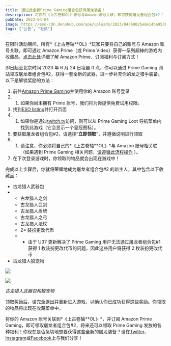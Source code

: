 ```yaml
---
title: 通过此全新Prime Gaming组合包获得屠龙装备！
description: 将你的《上古卷轴OL》账号与Amazon账号关联，即可获得屠龙者组合包#2！
pubDate: 2023-04-04
image: https://eso-cdn.denohub.com/ape/uploads/2023/04/68025e0e14ba9538fc916de9cb44b540.jpg
tags: ["公告", "社区"]
---
```


在限时活动期间，所有*《上古卷轴\*\*OL》*玩家只要将自己的账号与 Amazon 账号关联，即可通过 Amazon Prime（或 Prime
Video）获得一系列超棒的游戏内收藏品。[点击此处](https://gaming.amazon.com/)详细了解 Amazon Prime、订阅福利与订阅方式！

即日起至北京时间 2023 年 6 月 24 日凌晨 0 点，你可以通过 Prime Gaming
网站领取屠龙者组合包#2，获得一套全新的武器，进一步补充你的龙之猎手装备。以下是解锁奖励的方法：

1. 前往[Amazon Prime Gaming](https://gaming.amazon.com/home)并使用你的 Amazon 账号登录
2.
   1. 如果你尚未拥有 Prime 账号，我们将为你提供免费试用权限。
3. 找到[ESO listing](https://gaming.amazon.com/loot/eso?ref_=SM_TESO03_P2_IGP)并打开页面
4.
   1. 如果你是通过[twitch.tv](https://www.twitch.tv/)访问，则可以从 Prime Gaming Loot
      导航菜单内找到此游戏（它会显示一个皇冠图标）。
5. 要获取屠龙者组合包#2，请选择“**立即领取**”，并遵循说明进行领取
6.
   1. 请注意，你必须将自己的*《上古卷轴\*\*OL》*与 Amazon 账号相关联（如果遇到 Prime Gaming
      相关问题，[请遵循此流程操作](https://help-zh-cn.elderscrollsonline.com/app/answers/detail/a_id/56541/kw/Amazon)
      ）。
7. 在下次登录游戏时，你领取的物品就会出现在游戏中！

完成以上步骤后，你就将荣耀地成为屠龙者组合包#2 的新主人，其中包含以下收藏品：

- 古龙猎人武器包
-
  - 古龙猎人之剑
  - 古龙猎人巨剑
  - 古龙猎人盾牌
  - 古龙猎人之弓
  - 古龙猎人法杖
  - 2× 装扮更改代币
  -
    - 由于 U37 更新解决了 Prime Gaming 用户无法通过屠龙者组合包#1 获得 1 枚装扮更改代币的问题，因此这些用户将获得 2
      枚装扮更改代币
- 古龙猎人狼宠物

![](https://eso-cdn.denohub.com/ape/uploads/2023/04/438deed514f530877306cf09c1c7f258.jpg)

![](https://eso-cdn.denohub.com/ape/uploads/2023/04/eda7cda767c1d5cd859c30940c37db0f.jpg)

<p class="text-gray-500 text-sm text-center"><i>古龙猎人武器包和狼宠物</i></p>

领取奖励后，请完全退出并重新进入游戏，以确认你已成功获得这些奖励。你领取的物品将出现在收藏菜单中。

将你的 Amazon 账号关联到*《上古卷轴\*\*OL》*，并订阅 Amazon Prime Gaming，即可领取屠龙者组合包#2，将来还可以领取 Prime
Gaming
发放的各种福利！你现在是否急切地想要获得这些全新的屠龙装备？请在[Twitter](https://twitter.com/TESOnline)、[Instagram](https://www.instagram.com/elderscrollsonline/)或[Facebook](https://www.facebook.com/ElderScrollsOnline)上与我们分享！
